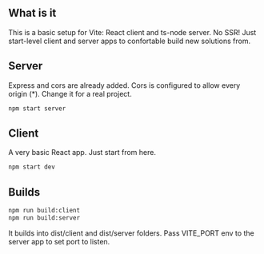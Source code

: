 ## What is it

This is a basic setup for Vite: React client and ts-node server. No SSR! Just start-level client and server apps to confortable build new solutions from.

## Server

Express and cors are already added. Cors is configured to allow every origin (*). Change it for a real project.

```bash
npm start server
```

## Client

A very basic React app. Just start from here.

```bash
npm start dev
```

## Builds

```bash
npm run build:client
npm run build:server
```
It builds into dist/client and dist/server folders. Pass VITE_PORT env to the server app to set port to listen.
